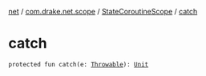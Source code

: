 [net](../../index.md) / [com.drake.net.scope](../index.md) / [StateCoroutineScope](index.md) / [catch](./catch.md)

# catch

`protected fun catch(e: `[`Throwable`](https://kotlinlang.org/api/latest/jvm/stdlib/kotlin/-throwable/index.html)`): `[`Unit`](https://kotlinlang.org/api/latest/jvm/stdlib/kotlin/-unit/index.html)